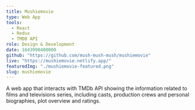 ```yaml
---
title: Mushiemovie
type: Web App
tools:
  - React
  - Redux
  - TMDB API
role: Design & Development
date: 1643990400000
github: "https://github.com/mush-mush-mush/mushiemovie"
live: "https://mushiemovie.netlify.app/"
featuredImg: "./mushiemovie-featured.png"
slug: mushiemovie
---
```


A web app that interacts with TMDb API showing the information related to films and televisions series, including casts, production crews and personal biographies, plot overview and ratings.
